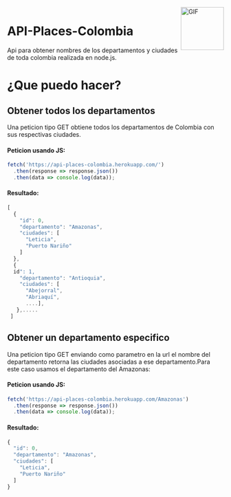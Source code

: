 
<img align="right" alt="GIF" src="https://i.pinimg.com/originals/60/8a/c0/608ac0523f8b4159ab8a22148931167f.gif" width="100"/>
<h1>API-Places-Colombia </h1> 

Api para obtener nombres de los departamentos y ciudades de toda colombia realizada en node.js.

<h1>¿Que puedo hacer?</h1> 

## Obtener todos los departamentos

Una peticion tipo GET obtiene todos los departamentos de Colombia con sus respectivas ciudades.

#### Peticion usando JS:

```js
fetch('https://api-places-colombia.herokuapp.com/')
  .then(response => response.json())
  .then(data => console.log(data));
```
#### Resultado:
```js
[
  {
    "id": 0,
    "departamento": "Amazonas",
    "ciudades": [
      "Leticia",
      "Puerto Nariño"
    ]
  },
  {
  id": 1,
    "departamento": "Antioquia",
    "ciudades": [
      "Abejorral",
      "Abriaquí",
      ....],
   },.....
 ]
```
## Obtener un departamento especifico
Una peticion tipo GET enviando como parametro en la url el nombre del departamento retorna las ciudades asociadas a ese departamento.Para este caso usamos el departamento del Amazonas:
#### Peticion usando JS:
```js
fetch('https://api-places-colombia.herokuapp.com/Amazonas')
  .then(response => response.json())
  .then(data => console.log(data));
```
#### Resultado:
```js
{
  "id": 0,
  "departamento": "Amazonas",
  "ciudades": [
    "Leticia",
    "Puerto Nariño"
  ]
}
```


